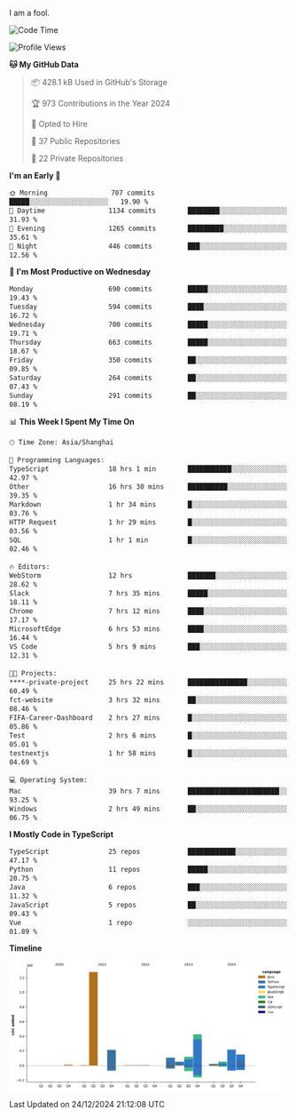 I am a fool.

<!--START_SECTION:waka-->
![Code Time](http://img.shields.io/badge/Code%20Time-2%2C325%20hrs%2011%20mins-blue)

![Profile Views](http://img.shields.io/badge/Profile%20Views-3-blue)

**🐱 My GitHub Data** 

> 📦 428.1 kB Used in GitHub's Storage 
 > 
> 🏆 973 Contributions in the Year 2024
 > 
> 💼 Opted to Hire
 > 
> 📜 37 Public Repositories 
 > 
> 🔑 22 Private Repositories 
 > 
**I'm an Early 🐤** 

```text
🌞 Morning                707 commits         █████░░░░░░░░░░░░░░░░░░░░   19.90 % 
🌆 Daytime                1134 commits        ████████░░░░░░░░░░░░░░░░░   31.93 % 
🌃 Evening                1265 commits        █████████░░░░░░░░░░░░░░░░   35.61 % 
🌙 Night                  446 commits         ███░░░░░░░░░░░░░░░░░░░░░░   12.56 % 
```
📅 **I'm Most Productive on Wednesday** 

```text
Monday                   690 commits         █████░░░░░░░░░░░░░░░░░░░░   19.43 % 
Tuesday                  594 commits         ████░░░░░░░░░░░░░░░░░░░░░   16.72 % 
Wednesday                700 commits         █████░░░░░░░░░░░░░░░░░░░░   19.71 % 
Thursday                 663 commits         █████░░░░░░░░░░░░░░░░░░░░   18.67 % 
Friday                   350 commits         ██░░░░░░░░░░░░░░░░░░░░░░░   09.85 % 
Saturday                 264 commits         ██░░░░░░░░░░░░░░░░░░░░░░░   07.43 % 
Sunday                   291 commits         ██░░░░░░░░░░░░░░░░░░░░░░░   08.19 % 
```


📊 **This Week I Spent My Time On** 

```text
🕑︎ Time Zone: Asia/Shanghai

💬 Programming Languages: 
TypeScript               18 hrs 1 min        ███████████░░░░░░░░░░░░░░   42.97 % 
Other                    16 hrs 30 mins      ██████████░░░░░░░░░░░░░░░   39.35 % 
Markdown                 1 hr 34 mins        █░░░░░░░░░░░░░░░░░░░░░░░░   03.76 % 
HTTP Request             1 hr 29 mins        █░░░░░░░░░░░░░░░░░░░░░░░░   03.56 % 
SQL                      1 hr 1 min          █░░░░░░░░░░░░░░░░░░░░░░░░   02.46 % 

🔥 Editors: 
WebStorm                 12 hrs              ███████░░░░░░░░░░░░░░░░░░   28.62 % 
Slack                    7 hrs 35 mins       █████░░░░░░░░░░░░░░░░░░░░   18.11 % 
Chrome                   7 hrs 12 mins       ████░░░░░░░░░░░░░░░░░░░░░   17.17 % 
MicrosoftEdge            6 hrs 53 mins       ████░░░░░░░░░░░░░░░░░░░░░   16.44 % 
VS Code                  5 hrs 9 mins        ███░░░░░░░░░░░░░░░░░░░░░░   12.31 % 

🐱‍💻 Projects: 
****-private-project     25 hrs 22 mins      ███████████████░░░░░░░░░░   60.49 % 
fct-website              3 hrs 32 mins       ██░░░░░░░░░░░░░░░░░░░░░░░   08.46 % 
FIFA-Career-Dashboard    2 hrs 27 mins       █░░░░░░░░░░░░░░░░░░░░░░░░   05.86 % 
Test                     2 hrs 6 mins        █░░░░░░░░░░░░░░░░░░░░░░░░   05.01 % 
testnextjs               1 hr 58 mins        █░░░░░░░░░░░░░░░░░░░░░░░░   04.69 % 

💻 Operating System: 
Mac                      39 hrs 7 mins       ███████████████████████░░   93.25 % 
Windows                  2 hrs 49 mins       ██░░░░░░░░░░░░░░░░░░░░░░░   06.75 % 
```

**I Mostly Code in TypeScript** 

```text
TypeScript               25 repos            ████████████░░░░░░░░░░░░░   47.17 % 
Python                   11 repos            █████░░░░░░░░░░░░░░░░░░░░   20.75 % 
Java                     6 repos             ███░░░░░░░░░░░░░░░░░░░░░░   11.32 % 
JavaScript               5 repos             ██░░░░░░░░░░░░░░░░░░░░░░░   09.43 % 
Vue                      1 repo              ░░░░░░░░░░░░░░░░░░░░░░░░░   01.89 % 
```



**Timeline**

![Lines of Code chart](https://raw.githubusercontent.com/VeejaLiu/VeejaLiu/master/assets/bar_graph.png)


 Last Updated on 24/12/2024 21:12:08 UTC
<!--END_SECTION:waka-->
